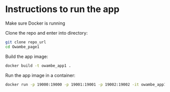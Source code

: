 # Instructions to run the app

Make sure Docker is running

Clone the repo and enter into directory:

```sh
git clone repo_url
cd Owambe_page1
```

Build the app image:

```sh
docker build -t owambe_app1 .
```

Run the app image in a container:

```sh
docker run -p 19000:19000 -p 19001:19001 -p 19002:19002 -it owambe_app1
```
